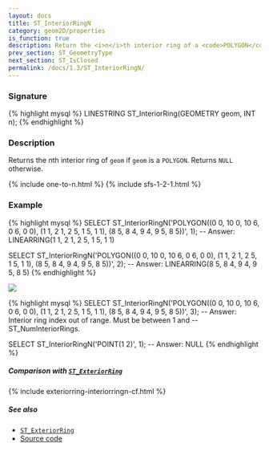 ```yaml
---
layout: docs
title: ST_InteriorRingN
category: geom2D/properties
is_function: true
description: Return the <i>n</i>th interior ring of a <code>POLYGON</code>
prev_section: ST_GeometryType
next_section: ST_IsClosed
permalink: /docs/1.3/ST_InteriorRingN/
---
```


### Signature

{% highlight mysql %}
LINESTRING ST_InteriorRing(GEOMETRY geom, INT n);
{% endhighlight %}

### Description

Returns the *n*th interior ring of `geom` if `geom` is a `POLYGON`. Returns
`NULL` otherwise.

{% include one-to-n.html %}
{% include sfs-1-2-1.html %}

### Example

{% highlight mysql %}
SELECT ST_InteriorRingN('POLYGON((0 0, 10 0, 10 6, 0 6, 0 0),
                                 (1 1, 2 1, 2 5, 1 5, 1 1),
                                 (8 5, 8 4, 9 4, 9 5, 8 5))', 1);
-- Answer: LINEARRING(1 1, 2 1, 2 5, 1 5, 1 1)

SELECT ST_InteriorRingN('POLYGON((0 0, 10 0, 10 6, 0 6, 0 0),
                                 (1 1, 2 1, 2 5, 1 5, 1 1),
                                 (8 5, 8 4, 9 4, 9 5, 8 5))', 2);
-- Answer: LINEARRING(8 5, 8 4, 9 4, 9 5, 8 5)
{% endhighlight %}

<img class="displayed" src="../ST_InteriorRingN.png"/>

{% highlight mysql %}
SELECT ST_InteriorRingN('POLYGON((0 0, 10 0, 10 6, 0 6, 0 0),
                                 (1 1, 2 1, 2 5, 1 5, 1 1),
                                 (8 5, 8 4, 9 4, 9 5, 8 5))', 3);
-- Answer: Interior ring index out of range. Must be between 1 and
-- ST_NumInteriorRings.

SELECT ST_InteriorRingN('POINT(1 2)', 1);
-- Answer: NULL
{% endhighlight %}

##### Comparison with [`ST_ExteriorRing`](../ST_ExteriorRing)

{% include exteriorring-interiorringn-cf.html %}

##### See also

* [`ST_ExteriorRing`](../ST_ExteriorRing)
* <a href="https://github.com/orbisgis/h2gis/blob/v1.3.0/h2gis-functions/src/main/java/org/h2gis/functions/spatial/properties/ST_InteriorRingN.java" target="_blank">Source code</a>
